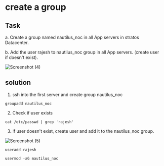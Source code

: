 
# create a group
## Task
a. Create a group named nautilus_noc in all App servers in stratos Datacenter.

b. Add the user rajesh to nautilus_noc group in all App servers. (create user if doesn't exist).

![Screenshot (4)](https://github.com/Dr1nTech/KodeKloud-Engineer-Tasks/assets/94924061/fbb9d35e-5a38-4e44-afd0-6597fa355223)


## solution
1. ssh into the first server and create group nautilus_noc
```
groupadd nautilus_noc
```

2. Check if user exists
```
cat /etc/passwd | grep 'rajesh'
```

3. If user doesn't exist, create user and add it to the nautilus_noc group.

![Screenshot (5)](https://github.com/Dr1nTech/KodeKloud-Engineer-Tasks/assets/94924061/f162aeb6-c7f2-4753-ba03-757bdd34d18a)

```
useradd rajesh
```
```
usermod -aG nautilus_noc
```
